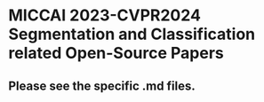 # MICCAI 2023-CVPR2024 Segmentation and Classification related Open-Source Papers

## Please see the specific .md files.